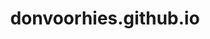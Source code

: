 <html lang="en-US">
<head>
  <title>donvoorhies.github.io</title>
</head>
<body>
<main>
  <header>
    <h1>donvoorhies.github.io</h1>
  </header>
  </main>
  </body>
  </html>
